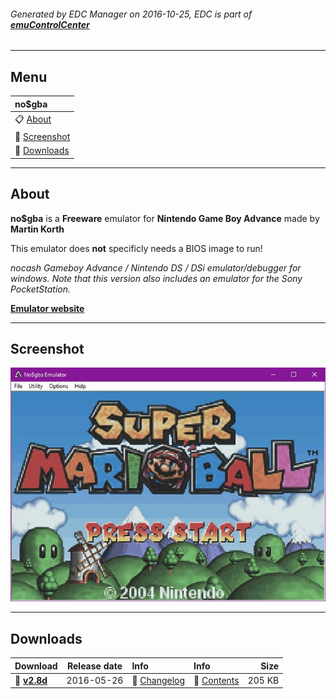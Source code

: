 ###### Generated by EDC Manager on 2016-10-25, EDC is part of [**emuControlCenter**](https://github.com/PhoenixInteractiveNL/emuControlCenter/wiki)
***
## Menu
| **no$gba** |
|:---------|
| :clipboard: [About](#about) |
| :sunrise: [Screenshot](#screenshot) |
| :floppy_disk: [Downloads](#downloads) |
***
## About
**no$gba** is a **Freeware** emulator for **Nintendo Game Boy Advance** made by **Martin Korth**

This emulator does **not** specificly needs a BIOS image to run!

_nocash Gameboy Advance / Nintendo DS / DSi emulator/debugger for windows. Note that this version also includes an emulator for the Sony PocketStation._

[**Emulator website**](http://problemkaputt.de/index.htm)
***
## Screenshot
![](https://raw.githubusercontent.com/PhoenixInteractiveNL/edc-masterhook/master/downloadhooks/nogba/nogba_screen.jpg)
***
## Downloads
| Download | Release date  | Info       | Info       | Size       |
|:---------|:-------------:|:-----------|:-----------|-----------:|
| :floppy_disk: [**v2.8d**](https://github.com/PhoenixInteractiveNL/edc-repo0001/raw/master/nogba/2.8d.7z) | 2016-05-26 | :page_facing_up: [Changelog](https://github.com/PhoenixInteractiveNL/edc-repo0001/blob/master/nogba/2.8d_changelog.txt) | :mag_right: [Contents](https://github.com/PhoenixInteractiveNL/edc-repo0001/blob/master/nogba/2.8d_contents.txt) | 205 KB |
